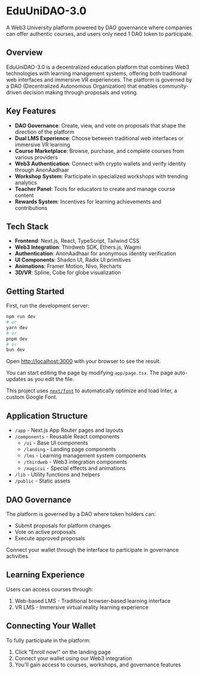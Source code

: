 # EduUniDAO-3.0

A Web3 University platform powered by DAO governance where companies can offer authentic courses, and users only need 1 DAO token to participate.

## Overview

EduUniDAO-3.0 is a decentralized education platform that combines Web3 technologies with learning management systems, offering both traditional web interfaces and immersive VR experiences. The platform is governed by a DAO (Decentralized Autonomous Organization) that enables community-driven decision making through proposals and voting.

## Key Features

- **DAO Governance**: Create, view, and vote on proposals that shape the direction of the platform
- **Dual LMS Experience**: Choose between traditional web interfaces or immersive VR learning
- **Course Marketplace**: Browse, purchase, and complete courses from various providers
- **Web3 Authentication**: Connect with crypto wallets and verify identity through AnonAadhaar
- **Workshop System**: Participate in specialized workshops with trending analytics
- **Teacher Panel**: Tools for educators to create and manage course content
- **Rewards System**: Incentives for learning achievements and contributions

## Tech Stack

- **Frontend**: Next.js, React, TypeScript, Tailwind CSS
- **Web3 Integration**: Thirdweb SDK, Ethers.js, Wagmi
- **Authentication**: AnonAadhaar for anonymous identity verification
- **UI Components**: Shadcn UI, Radix UI primitives
- **Animations**: Framer Motion, Nivo, Recharts
- **3D/VR**: Spline, Cobe for globe visualization

## Getting Started

First, run the development server:

```bash
npm run dev
# or
yarn dev
# or
pnpm dev
# or
bun dev
```

Open [http://localhost:3000](http://localhost:3000) with your browser to see the result.

You can start editing the page by modifying `app/page.tsx`. The page auto-updates as you edit the file.

This project uses [`next/font`](https://nextjs.org/docs/basic-features/font-optimization) to automatically optimize and load Inter, a custom Google Font.

## Application Structure

- `/app` - Next.js App Router pages and layouts
- `/components` - Reusable React components
  - `/ui` - Base UI components
  - `/landing` - Landing page components
  - `/lms` - Learning management system components
  - `/thirdweb` - Web3 integration components
  - `/magicui` - Special effects and animations
- `/lib` - Utility functions and helpers
- `/public` - Static assets

## DAO Governance

The platform is governed by a DAO where token holders can:
- Submit proposals for platform changes
- Vote on active proposals
- Execute approved proposals

Connect your wallet through the interface to participate in governance activities.

## Learning Experience

Users can access courses through:
1. Web-based LMS - Traditional browser-based learning interface
2. VR LMS - Immersive virtual reality learning experience

## Connecting Your Wallet

To fully participate in the platform:
1. Click "Enroll now!" on the landing page
2. Connect your wallet using our Web3 integration
3. You'll gain access to courses, workshops, and governance features

